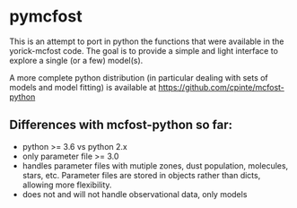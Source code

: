 # pymcfost

This is an attempt to port in python the functions that were available in the yorick-mcfost code.
The goal is to provide a simple and light interface to explore a single (or a few) model(s).

A more complete python distribution (in particular dealing with sets of models and model fitting) is available at https://github.com/cpinte/mcfost-python


Differences with mcfost-python so far:
--------------------------------------

- python >= 3.6 vs python 2.x
- only parameter file >= 3.0
- handles parameter files with mutiple zones, dust population, molecules, stars, etc. Parameter files are stored in objects rather than dicts, allowing more flexibility.
- does not and will not handle observational data, only models